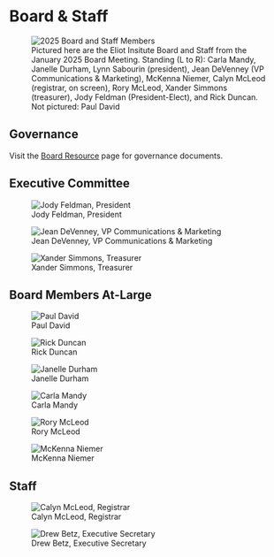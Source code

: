 # Board & Staff

<figure>
    <img src="img/board/2025-board.jpg" alt="2025 Board and Staff Members" />
    <figcaption>Pictured here are the Eliot Insitute Board and Staff from the January 2025 Board Meeting. Standing (L to R): Carla Mandy, Janelle Durham, Lynn Sabourin (president), Jean DeVenney (VP Communications & Marketing), McKenna Niemer, Calyn McLeod (registrar, on screen), Rory McLeod, Xander Simmons (treasurer), Jody Feldman (President-Elect), and Rick Duncan. Not pictured: Paul David</figcaption>
</figure>

## Governance

Visit the [Board Resource](?info=board_resources) page for governance documents.

## Executive Committee

<figure>
    <img src="img/board/Jody_Feldman_2024_-_250_x_300.jpg" alt="Jody Feldman, President" />
    <figcaption>Jody Feldman, President</figcaption>
</figure>

<figure>
    <img src="img/board/Jean_DeVenney_2024__-_250_x_300.jpg" alt="Jean DeVenney, VP Communications & Marketing" />
    <figcaption>Jean DeVenney, VP Communications & Marketing</figcaption>
</figure>

<figure>
    <img src="img/board/Xander-Simmons-Eliot-2024-250x300.jpg" alt="Xander Simmons, Treasurer" />
    <figcaption>Xander Simmons, Treasurer</figcaption>
</figure>

## Board Members At-Large

<figure>
    <img src="img/board/Paul_David.jpeg" alt="Paul David" />
    <figcaption>Paul David</figcaption>
</figure>
<figure>
    <img src="img/board/Rick-Duncan-Eliot-2024-250x300.jpg" alt="Rick Duncan" />
    <figcaption>Rick Duncan</figcaption>
</figure>
<figure>
    <img src="img/board/Janelle-Durham-Eliot-2024-250x300.jpg" alt="Janelle Durham" />
    <figcaption>Janelle Durham</figcaption>
</figure>
<figure>
    <img src="img/board/Carla-Mandy_-Eliot-2023-250x300.jpg" alt="Carla Mandy" />
    <figcaption>Carla Mandy</figcaption>
</figure>
<figure>
    <img src="img/board/Rory_McLeod_-_250_x_300.jpg" alt="Rory McLeod" />
    <figcaption>Rory McLeod</figcaption>
</figure>
<figure>
    <img src="img/board/McKenna_2023_-_250_x_300.jpg" alt="McKenna Niemer" />
    <figcaption>McKenna Niemer</figcaption>
</figure>

## Staff

<figure>
    <img src="img/board/calyn-seabeck-2022-color-RESIZE-UPLOAD.jpg" alt="Calyn McLeod, Registrar" />
    <figcaption>Calyn McLeod, Registrar</figcaption>
</figure>
<figure>
    <img src="img/board/Drew.jpeg" alt="Drew Betz, Executive Secretary" />
    <figcaption>Drew Betz, Executive Secretary</figcaption>
</figure>
